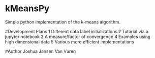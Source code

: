 # kMeansPy
Simple python implementation of the k-means algorithm.

#Development Plans
1 Different data label initializations
2 Tutorial via a jupyter notebook
3 A measure/factor of convergence
4 Examples using high dimensional data
5 Various more efficient implementations

#Author
Joshua Jansen Van Vuren


